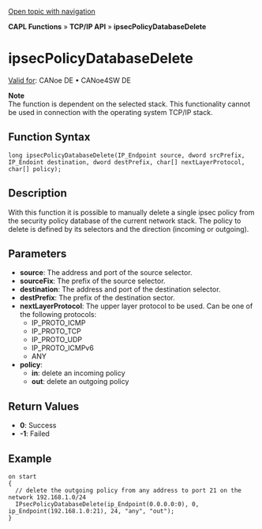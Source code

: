 [Open topic with navigation](../../../../../CANoeDEFamily.htm#Topics/CAPLFunctions/TCPIPAPI/Functions/CAPLfunctionIpsecPolicyDatabaseDelete.md)

**CAPL Functions** » **TCP/IP API** » **ipsecPolicyDatabaseDelete**

# ipsecPolicyDatabaseDelete

[Valid for](../../../Shared/FeatureAvailability.md): CANoe DE • CANoe4SW DE

**Note**  
The function is dependent on the selected stack. This functionality cannot be used in connection with the operating system TCP/IP stack.

## Function Syntax

```plaintext
long ipsecPolicyDatabaseDelete(IP_Endpoint source, dword srcPrefix, IP_Endoint destination, dword destPrefix, char[] nextLayerProtocol, char[] policy);
```

## Description

With this function it is possible to manually delete a single ipsec policy from the security policy database of the current network stack. The policy to delete is defined by its selectors and the direction (incoming or outgoing).

## Parameters

- **source**: The address and port of the source selector.
- **sourceFix**: The prefix of the source selector.
- **destination**: The address and port of the destination selector.
- **destPrefix**: The prefix of the destination sector.
- **nextLayerProtocol**: The upper layer protocol to be used. Can be one of the following protocols:
  - IP_PROTO_ICMP
  - IP_PROTO_TCP
  - IP_PROTO_UDP
  - IP_PROTO_ICMPv6
  - ANY
- **policy**:
  - **in**: delete an incoming policy
  - **out**: delete an outgoing policy

## Return Values

- **0**: Success
- **-1**: Failed

## Example

```plaintext
on start
{
  // delete the outgoing policy from any address to port 21 on the network 192.168.1.0/24
  IPsecPolicyDatabaseDelete(ip_Endpoint(0.0.0.0:0), 0, ip_Endpoint(192.168.1.0:21), 24, "any", "out");
}
```
